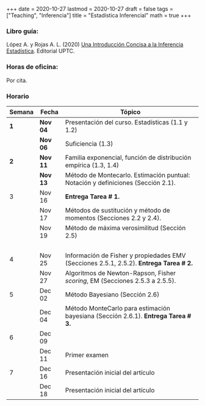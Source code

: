 +++
date      = 2020-10-27
lastmod   = 2020-10-27
draft     = false
tags      = ["Teaching", "Inferencia"]
title     = "Estadística Inferencial"
math      = true
+++

### Libro guía:

López A. y Rojas A. L. (2020) [Una Introducción Concisa a la Inferencia Estadística](https://alexrojas.netlify.app/publication/ie/). Editorial UPTC.

### Horas de oficina: 

Por cita.

### Horario

Semana | Fecha | Tópico
---| ---| ---
**1**  | **Nov 04** | Presentación del curso. Estadísticas (1.1 y 1.2)
&nbsp; | **Nov 06** | Suficiencia (1.3)
**2**  | **Nov 11** | Familia exponencial, función de distribución empírica (1.3, 1.4)
&nbsp; | **Nov 13** | Método de Montecarlo. Estimación puntual: Notación y definiciones (Sección 2.1). 
3 | Nov 16 | **Entrega Tarea # 1.**
&nbsp; | Nov 17 | Métodos de sustitución y método de momentos (Secciones 2.2 y 2.4).
&nbsp; | Nov 19 | Método de máxima verosimilitud (Sección 2.5)
&nbsp; | &nbsp; | &nbsp;
4 | Nov 25 | Información de Fisher y propiedades EMV (Secciones 2.5.1, 2.5.2). **Entrega Tarea # 2.**
&nbsp; | Nov 27 | Algoritmos de Newton-Rapson, Fisher *scoring*, EM (Secciones 2.5.3 a 2.5.5).
5 | Dec 02 | Método Bayesiano (Sección 2.6)
&nbsp; | Dec 04 | Método MonteCarlo para estimación bayesiana (Sección 2.6.1). **Entrega Tarea # 3.**
6 | Dec 09 | 
&nbsp; | Dec 11 | Primer examen
7 | Dec 16 | Presentación inicial del artículo
&nbsp; | Dec 18 | Presentación inicial del artículo

